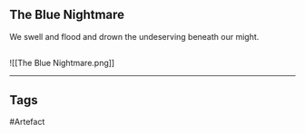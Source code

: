 ## The Blue Nightmare
We swell and flood
and drown the undeserving beneath our might.
## 
![[The Blue Nightmare.png]]

---
## Tags
#Artefact